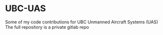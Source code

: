 # UBC-UAS
Some of my code contributions for UBC Unmanned Aircraft Systems (UAS)
<br>The full repository is a private gitlab repo
